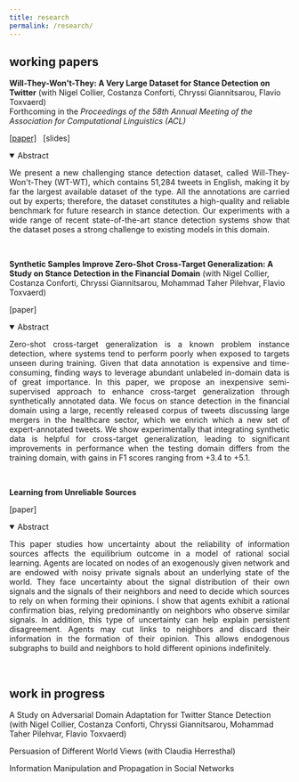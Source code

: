 ```yaml
---
title: research
permalink: /research/
---
```


## working papers

<b>Will-They-Won't-They: A Very Large Dataset for Stance Detection on Twitter</b> (with Nigel Collier, Costanza Conforti, Chryssi Giannitsarou, Flavio Toxvaerd) <br>
Forthcoming in the <em>Proceedings of the 58th Annual Meeting of the Association for Computational Linguistics (ACL)</em>

<a href="https://arxiv.org/pdf/2005.00388.pdf" target="_blank">[paper]</a> &nbsp; [slides]
<!-- <a href="https://arxiv.org/pdf/2005.00388.pdf" target="_blank">[download slides]</a> -->

<details open>
<summary>Abstract</summary>
<p align="justify">We present a new challenging stance detection dataset, called Will-They-Won't-They (WT-WT), which contains 51,284 tweets in English, making it by far the largest available dataset of the type. All the annotations are carried out by experts; therefore, the dataset constitutes a high-quality and reliable benchmark for future research in stance detection. Our experiments with a wide range of recent state-of-the-art stance detection systems show that the dataset poses a strong challenge to existing models in this domain.</p>
</details>

&nbsp;

<b>Synthetic Samples Improve Zero-Shot Cross-Target Generalization: A Study on Stance Detection in the Financial Domain</b> (with Nigel Collier, Costanza Conforti, Chryssi Giannitsarou, Mohammad Taher Pilehvar, Flavio Toxvaerd)

<!-- <a href="" target="_blank">[paper]</a> -->
[paper]

<details open>
<summary>Abstract</summary>
<p align="justify">Zero-shot cross-target generalization is a known problem instance detection, where systems tend to perform poorly when exposed to targets unseen during training. Given that data annotation is expensive and time-consuming, finding ways to leverage abundant unlabeled in-domain data is of great importance.  In this paper, we propose an inexpensive semi-supervised approach to enhance cross-target generalization through synthetically annotated data. We focus on stance detection in the financial domain using a large, recently released corpus of tweets discussing large mergers in the healthcare sector, which we enrich which a new set of expert-annotated tweets. We show experimentally that integrating synthetic data is helpful for cross-target generalization, leading to significant improvements in performance when the testing domain differs from the training domain, with gains in F1 scores ranging from +3.4 to +5.1.</p>
</details>

&nbsp;

<b>Learning from Unreliable Sources</b> <br>

<!-- <a href="" target="_blank">[paper]</a> --> 
[paper]

<details open>
<summary>Abstract</summary>
<p align="justify"> This paper studies how uncertainty about the reliability of information sources affects the equilibrium outcome in a model of rational social learning. Agents are located on nodes of an exogenously given network and are endowed with noisy private signals about an underlying state of the world. They face uncertainty about the signal distribution of their own signals and the signals of their neighbors and need to decide which sources to rely on when forming their opinions.
I show that agents exhibit a rational confirmation bias, relying predominantly on neighbors who observe similar signals. In addition, this type of uncertainty can help explain persistent disagreement. Agents may cut links to neighbors and discard their information in the formation of their opinion. This allows endogenous subgraphs to build and neighbors to hold different opinions indefinitely.</p>
</details>

<!--
&nbsp;

<a href="" target="_blank">Information Manipulation and Propagation in Social Networks</a> <br>
<small>Last updated: September 14, 2017</small> <br>
<a href="" target="_blank">[paper]</a>

<details open>
<summary>Abstract</summary>
<p align="justify"> This paper presents a model of a manipulator trying to influence the collective decision of a population of agents. The novelty is to capture Bayesian persuasion followed by information diffusion in a network. Unbiased agents want the collective decision to match an unknown state of the world, while biased agents share the preferences of the manipulator. The manipulator controls the distribution of a signal. Agents communicate at a cheap talk stage. The manipulator faces a trade-off between a higher degree manipulation and higher information diffusion. The optimal degree of manipulation is inversely related to the density of biased agents. </p>
</details>
--->

&nbsp;

## work in progress

A Study on Adversarial Domain Adaptation for Twitter Stance Detection (with Nigel Collier, Costanza Conforti, Chryssi Giannitsarou, Mohammad Taher Pilehvar, Flavio Toxvaerd)

Persuasion of Different World Views (with Claudia Herresthal)

Information Manipulation and Propagation in Social Networks
